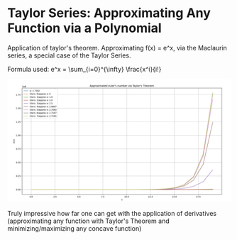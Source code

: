

# Taylor Series: Approximating Any Function via a Polynomial

Application of taylor's theorem. Approximating f(x) = e^x, via the Maclaurin series, a special case of the Taylor Series.

Formula used: e^x = \sum_{i=0}^{\infty} \frac{x^i}{i!}


![alt text](other/image.png)

Truly impressive how far one can get with the application of derivatives (approximating any function with Taylor's Theorem and minimizing/maximizing any concave function)